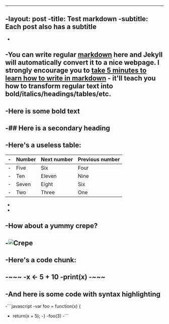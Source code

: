 ----
 -layout: post
 -title: Test markdown
 -subtitle: Each post also has a subtitle
 ----
 -
 -You can write regular [markdown](http://markdowntutorial.com/) here and Jekyll will automatically convert it to a nice webpage.  I strongly encourage you to [take 5 minutes to learn how to write in markdown](http://markdowntutorial.com/) - it'll teach you how to transform regular text into bold/italics/headings/tables/etc.
 -
 -**Here is some bold text**
 -
 -## Here is a secondary heading
 -
 -Here's a useless table:
 - 
 -| Number | Next number | Previous number |
 -| :------ |:--- | :--- |
 -| Five | Six | Four |
 -| Ten | Eleven | Nine |
 -| Seven | Eight | Six |
 -| Two | Three | One |
 - 
 -
 -How about a yummy crepe?
 -
 -![Crepe](http://lafenicegelato.com/wp-content/uploads/2014/09/crepes-with-chocolate.jpg)
 -
 -Here's a code chunk:
 -
 -~~~
 -x <- 5 + 10
 -print(x)
 -~~~
 -
 -And here is some code with syntax highlighting
 -
 -```javascript
 -var foo = function(x) {
 -  return(x + 5);
 -}
 -foo(3)
 -```
